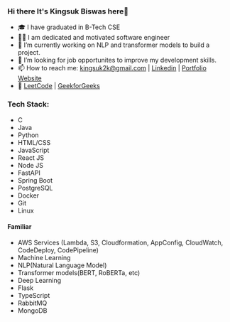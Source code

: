 ### Hi there  It's Kingsuk Biswas here👋

<!--
**KingDEV22/KINGDEV22** is a ✨ _special_ ✨ repository because its `README.md` (this file) appears on your GitHub profile.

Here are some ideas to get you started:
-->
- 🎓 I have graduated in B-Tech CSE
- 🧑‍💻 I am dedicated and motivated software engineer
- 🌱 I’m currently working on NLP and transformer models to build a project. 
- 🤔 I’m looking for job opportunites to improve my development skills. 
- 📫 How to reach me: kingsuk2k@gmail.com | [Linkedin](https://www.linkedin.com/in/kingsuk-biswas/) | [Portfolio Website](https://kingsuk-biswas.onrender.com)
- 🔗 [LeetCode](https://leetcode.com/kingsuk2k/) | [GeekforGeeks](https://auth.geeksforgeeks.org/user/kingsuk2k/practice)

### Tech Stack:
- C
- Java
- Python
- HTML/CSS
- JavaScript
- React JS
- Node JS
- FastAPI
- Spring Boot
- PostgreSQL
- Docker
- Git
- Linux

#### Familiar
- AWS Services (Lambda, S3, Cloudformation, AppConfig, CloudWatch, CodeDeploy, CodePipeline)
- Machine Learning
- NLP(Natural Language Model)
- Transformer models(BERT, RoBERTa, etc)
- Deep Learning
- Flask
- TypeScript
- RabbitMQ
- MongoDB


